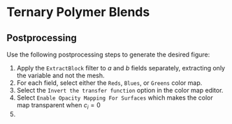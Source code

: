 # Ternary Polymer Blends



## Postprocessing

Use the following postprocessing steps to generate the desired figure:

1. Apply the `ExtractBlock` filter to $a$ and $b$ fields separately, extracting only the variable and not the mesh. 
2. For each field, select either the `Reds`, `Blues`, or `Greens` color map. 
3. Select the `Invert the transfer function` option in the color map editor. 
4. Select `Enable Opacity Mapping For Surfaces` which makes the color map transparent when $c_{i} = 0$
5. 


